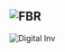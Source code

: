 ![FBR](https://github.com/user-attachments/assets/6605875e-b2ba-4d67-8f5f-c88a5861645f)
-------------------------------------------------------------------------------------------

![Digital Inv](https://github.com/user-attachments/assets/37e73f0e-2948-4107-a4b4-d0eb43ea8771)

